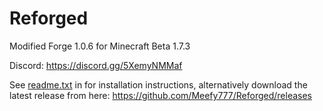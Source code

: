 # Reforged

Modified Forge 1.0.6 for Minecraft Beta 1.7.3

Discord: https://discord.gg/5XemyNMMaf

See [readme.txt](readme.txt) in for installation instructions,
alternatively download the latest release from here: https://github.com/Meefy777/Reforged/releases

